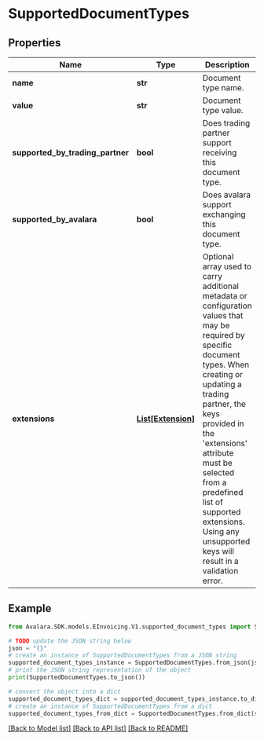 # SupportedDocumentTypes


## Properties

Name | Type | Description | Notes
------------ | ------------- | ------------- | -------------
**name** | **str** | Document type name. | [optional] 
**value** | **str** | Document type value. | 
**supported_by_trading_partner** | **bool** | Does trading partner support receiving this document type. | 
**supported_by_avalara** | **bool** | Does avalara support exchanging this document type. | [optional] 
**extensions** | [**List[Extension]**](Extension.md) | Optional array used to carry additional metadata or configuration values that may be required by specific document types. When creating or updating a trading partner, the keys provided in the &#39;extensions&#39; attribute must be selected from a predefined list of supported extensions. Using any unsupported keys will result in a validation error. | [optional] 

## Example

```python
from Avalara.SDK.models.EInvoicing.V1.supported_document_types import SupportedDocumentTypes

# TODO update the JSON string below
json = "{}"
# create an instance of SupportedDocumentTypes from a JSON string
supported_document_types_instance = SupportedDocumentTypes.from_json(json)
# print the JSON string representation of the object
print(SupportedDocumentTypes.to_json())

# convert the object into a dict
supported_document_types_dict = supported_document_types_instance.to_dict()
# create an instance of SupportedDocumentTypes from a dict
supported_document_types_from_dict = SupportedDocumentTypes.from_dict(supported_document_types_dict)
```
[[Back to Model list]](../README.md#documentation-for-models) [[Back to API list]](../README.md#documentation-for-api-endpoints) [[Back to README]](../README.md)


